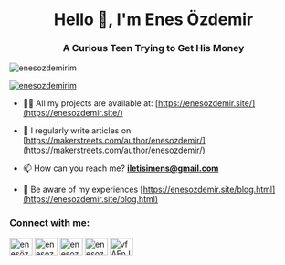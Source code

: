 <h1 align="center">Hello 👋, I'm Enes Özdemir</h1>
<h3 align="center">A Curious Teen Trying to Get His Money</h3>

<p align="left"> <img src="https://komarev.com/ghpvc/?username=enesozdemirim&label=Profile%20views&color=0e75b6&style=flat" alt="enesozdemirim" /> </p>


<p align="left"> <a href="https://twitter.com/enesozdemirim" target="blank"><img src="https://img.shields.io/twitter/follow/enesozdemirim?logo=twitter&style=for-the-badge" alt="enesozdemirim" /></a> </p>

- 👨‍💻 All my projects are available at: [https://enesozdemir.site/](https://enesozdemir.site/)

- 📝 I regularly write articles on: [https://makerstreets.com/author/enesozdemir/](https://makerstreets.com/author/enesozdemir/)

- 📫 How can you reach me? **iletisimens@gmail.com**

- 📄 Be aware of my experiences [https://enesozdemir.site/blog.html](https://enesozdemir.site/blog.html)

<h3 align="left">Connect with me:</h3>
<p align="left">
<a href="https://www.youtube.com/c/enesözdemir" target="blank"><img align="center" src="https://raw.githubusercontent.com/rahuldkjain/github-profile-readme-generator/master/src/images/icons/Social/youtube.svg" alt="enesözdemir" height="30" width="40" /></a>
<a href="https://instagram.com/enesozdemirim" target="blank"><img align="center" src="https://raw.githubusercontent.com/rahuldkjain/github-profile-readme-generator/master/src/images/icons/Social/instagram.svg" alt="enesozdemirim" height="30" width="40" /></a>
<a href="https://twitter.com/enesozdemirim" target="blank"><img align="center" src="https://raw.githubusercontent.com/rahuldkjain/github-profile-readme-generator/master/src/images/icons/Social/twitter.svg" alt="enesozdemirim" height="30" width="40" /></a>
<a href="https://linkedin.com/in/enesozdemirim" target="blank"><img align="center" src="https://raw.githubusercontent.com/rahuldkjain/github-profile-readme-generator/master/src/images/icons/Social/linked-in-alt.svg" alt="enesozdemirim" height="30" width="40" /></a>
<a href="https://discord.gg/vfAFnJ6" target="blank"><img align="center" src="https://raw.githubusercontent.com/rahuldkjain/github-profile-readme-generator/master/src/images/icons/Social/discord.svg" alt="vfAFnJ6" height="30" width="40" /></a>
</p>

